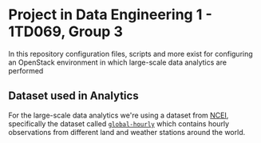 # Project in Data Engineering 1 - 1TD069, Group 3
In this repository configuration files, scripts and more exist for configuring an OpenStack environment in which large-scale data analytics are performed

## Dataset used in Analytics

For the large-scale data analytics we're using a dataset from [NCEI](https://www.ncei.noaa.gov/), specifically the dataset called [`global-hourly`](https://www.ncei.noaa.gov/products/land-based-station/integrated-surface-database) which contains hourly observations from different land and weather stations around the world.  
